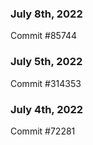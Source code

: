 ### July 8th, 2022

Commit #85744

### July 5th, 2022

Commit #314353


### July 4th, 2022

Commit #72281

